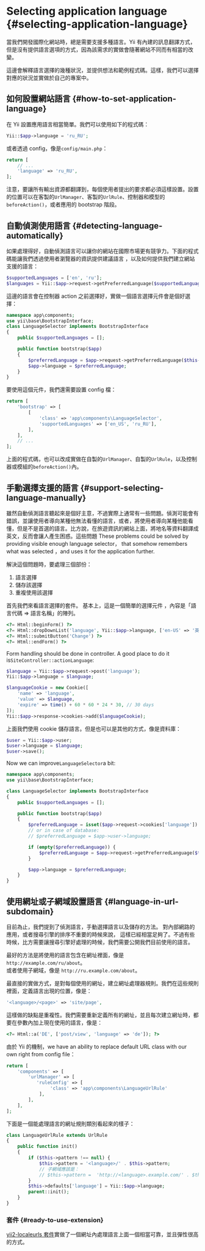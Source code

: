 # Selecting application language {#selecting-application-language}

當我們開發國際化網站時，總是需要支援多種語言。Yii 有內建的訊息翻譯方式，但是沒有提供語言選項的方式，因為該需求的實做會隨著網站不同而有相當的改變。

這邊會解釋語言選擇的幾種狀況，並提供想法和範例程式碼。這樣，我們可以選擇對應的狀況並實做於自己的專案中。

## 如何設置網站語言 {#how-to-set-application-language}

在 Yii 設置應用語言相當簡單。我們可以使用如下的程式碼：

```php
Yii::$app->language = 'ru_RU';
```

或者透過 config，像是`config/main.php`：

```php
return [
    // ...
    'language' => 'ru_RU',
];
```

注意，要讓所有輸出資源都翻譯到，每個使用者提出的要求都必須這樣設置。設置的位置可以在客製的`UrlManager`、客製的`UrlRule`、控制器和模型的 `beforeAction()`，或者應用的 bootstrap 階段。

## 自動偵測使用語言 {#detecting-language-automatically}

如果處理得好，自動偵測語言可以讓你的網站在國際市場更有競爭力。下面的程式碼能讓我們透過使用者瀏覽器的資訊提供建議語言 ，以及如何提供我們建立網站支援的語言：

```php
$supportedLanguages = ['en', 'ru'];
$languages = Yii::$app->request->getPreferredLanguage($supportedLanguages);
```

這邊的語言會在控制器 action 之前選擇好，實做一個語言選擇元件會是個好選擇：

```php
namespace app\components;
use yii\base\BootstrapInterface;
class LanguageSelector implements BootstrapInterface
{
    public $supportedLanguages = [];

    public function bootstrap($app)
    {
        $preferredLanguage = $app->request->getPreferredLanguage($this->supportedLanguages);
        $app->language = $preferredLanguage;
    }
}
```

要使用這個元件，我們還需要設置 config 檔：

```php
return [
    'bootstrap' => [
        [
            'class' => 'app\components\LanguageSelector',
            'supportedLanguages' => ['en_US', 'ru_RU'],
        ],
    ],
    // ...
];
```

上面的程式碼，也可以改成實做在自製的`UrlManager`、自製的`UrlRule`，以及控制器或模組的`beforeAction()`內。

## 手動選擇支援的語言 {#support-selecting-language-manually}

雖然自動偵測語言聽起來是個好主意，不過實際上通常有一些問題。偵測可能會有錯誤，並讓使用者導向某種他無法看懂的語言，或者，將使用者導向某種他能看懂，但是不是首選的語言。比方說，在旅遊資訊的網站上面，將地名等資料翻譯成英文，反而會讓人產生困惑。這些問題 These problems could be solved by providing visible enough language selector， that somehow remembers what was selected ，and uses it for the application further.

解決這個問題時，要處理三個部份：

1. 語言選擇
2. 儲存該選擇
3. 重複使用該選擇

首先我們來看語言選擇的套件。 基本上，這是一個簡單的選擇元件 ，內容是「語言代碼 =&gt; 語言名稱」的陣列。

```php
<?= Html::beginForm() ?>
<?= Html::dropDownList('language', Yii::$app->language, ['en-US' => '英文', 'zh-CN' => '中文']) ?>
<?= Html::submitButton('Change') ?>
<?= Html::endForm() ?>
```

Form handling should be done in controller. A good place to do it is`SiteController::actionLanguage`:

```php
$language = Yii::$app->request->post('language');
Yii::$app->language = $language;

$languageCookie = new Cookie([
    'name' => 'language',
    'value' => $language,
    'expire' => time() + 60 * 60 * 24 * 30, // 30 days
]);
Yii::$app->response->cookies->add($languageCookie);
```

上面我們使用 cookie 儲存語言。但是也可以是其他的方式，像是資料庫：

```php
$user = Yii::$app->user;
$user->language = $language;
$user->save();
```

Now we can improve`LanguageSelector`a bit:

```php
namespace app\components;
use yii\base\BootstrapInterface;

class LanguageSelector implements BootstrapInterface
{
    public $supportedLanguages = [];

    public function bootstrap($app)
    {
        $preferredLanguage = isset($app->request->cookies['language']) ? (string)$app->request->cookies['language'] : null;
        // or in case of database:
        // $preferredLanguage = $app->user->language;

        if (empty($preferredLanguage)) {
            $preferredLanguage = $app->request->getPreferredLanguage($this->supportedLanguages);
        }

        $app->language = $preferredLanguage;
    }
}
```

## 使用網址或子網域設置語言 {#language-in-url-subdomain}

目前為止，我們提到了偵測語言，手動選擇語言以及儲存的方法。 對內部網路的應用，或者搜尋引擎的排序不重要的時候來說， 這樣已經相當足夠了。不過有些時候，比方需要讓搜尋引擎好處理的時候，我們需要公開我們目前使用的語言。

最好的方法是將使用的語言包含在網址裡面，像是`http://example.com/ru/about`。  
或者使用子網域，像是 `http://ru.example.com/about`。

最直接的實做方式，是對每個使用的網址，建立網址處理器規則。我們在這些規則裡面，定義語言出現的位置，像是：

```php
'<language>/<page>' => 'site/page',
```

這樣做的缺點是重複性。我們需要重新定義所有的網址，並且每次建立網址時，都要在參數內加上現在使用的語言，像是：

```php
<?= Html::a('DE', ['post/view', 'language' => 'de']); ?>
```

由於 Yii 的機制，we have an ability to replace default URL class with our own right from config file：

```php
return [
    'components' => [
        'urlManager' => [
           'ruleConfig' => [
                'class' => 'app\components\LanguageUrlRule'
            ],
        ],
    ],
];
```

下面是一個能處理語言的網址規則類別看起來的樣子：

```php
class LanguageUrlRule extends UrlRule
{
    public function init()
    {
        if ($this->pattern !== null) {
            $this->pattern = '<language>/' . $this->pattern;
            // 子網域應該是：
            // $this->pattern =  'http://<language>.example.com/' . $this->pattern,
        }
        $this->defaults['language'] = Yii::$app->language;
        parent::init();
    }
}
```

### 套件 {#ready-to-use-extension}

[yii2-localeurls 套件](https://github.com/codemix/yii2-localeurls)實做了一個網址內處理語言上面一個相當可靠，並且彈性很高的方式。

